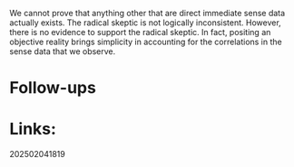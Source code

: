 We cannot prove that anything other that are direct immediate sense data actually exists.
The radical skeptic is not logically inconsistent. However, there is no evidence to support the radical skeptic. In fact, positing an objective reality brings simplicity in accounting for the correlations in the sense data that we observe. 


# Follow-ups


# Links: 



202502041819
